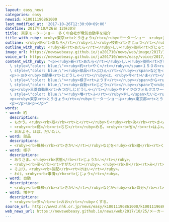```yaml
---
layout: easy_news
categories: easy
newsid: k10011196861000
last_modified_at: '2017-10-26T12:30:00+09:00'
datetime: 2017年10月26日 12時30分
title: 東京モーターショー　多くの会社が電気自動車を紹介
title_with_ruby: <ruby>東京<rt>とうきょう</rt></ruby>モーターショー　<ruby>多<rt>おお</rt></ruby>くの<ruby>会社<rt>かいしゃ</rt></ruby>が<ruby>電気<rt>でんき</rt></ruby><ruby>自動車<rt>じどうしゃ</rt></ruby>を<ruby>紹介<rt>しょうかい</rt></ruby>
outline: <ruby>新<rt>あたら</rt></ruby>しい<ruby>技術<rt>ぎじゅつ</rt></ruby>を<ruby>使<rt>つか</rt></ruby>った<ruby>車<rt>くるま</rt></ruby>を<ruby>紹介<rt>しょうかい</rt></ruby>する「<ruby>東京<rt>とうきょう</rt></ruby>モーターショー」が、<ruby>今月<rt>こんげつ</rt></ruby>２８<ruby>日<rt>にち</rt></ruby>から<ruby>始<rt>はじ</rt></ruby>まります。
outline_with_ruby: <ruby>新<rt>あたら</rt></ruby>しい<ruby>技術<rt>ぎじゅつ</rt></ruby>を<ruby>使<rt>つか</rt></ruby>った<ruby>車<rt>くるま</rt></ruby>を<ruby>紹介<rt>しょうかい</rt></ruby>する「<ruby>東京<rt>とうきょう</rt></ruby>モーターショー」が、<ruby>今月<rt>こんげつ</rt></ruby>２８<ruby>日<rt>にち</rt></ruby>から<ruby>始<rt>はじ</rt></ruby>まります。
image_url: https://newswebeasy.github.io/ja201710/news/web/image/2017/10/26/K10011196861_1710251217_1710251218_01_03.jpg
voice_url: https://newswebeasy.github.io/ja201710/news/easy/voice/2017/10/26/k10011196861000.mp3
content_with_ruby: "<p><ruby>新<rt>あたら</rt></ruby>しい<ruby>技術<rt>ぎじゅつ</rt></ruby>を<ruby>使<rt>つか</rt></ruby>った<ruby>車<rt>くるま</rt></ruby>を<ruby>紹介<rt>しょうかい</rt></ruby>する「<ruby>東京<rt>とうきょう</rt></ruby>モーターショー」が、<ruby>今月<rt>こんげつ</rt></ruby>２８<ruby>日<rt>にち</rt></ruby>から<ruby>始<rt>はじ</rt></ruby>まります。<ruby>日本<rt>にっぽん</rt></ruby>や<ruby>外国<rt>がいこく</rt></ruby>の<span\
  \ style=\"color: blue;\"><ruby>約<rt>やく</rt></ruby></span>１５０の<ruby>会社<rt>かいしゃ</rt></ruby>が<ruby>新<rt>あたら</rt></ruby>しい<ruby>車<rt>くるま</rt></ruby>や<span\
  \ style=\"color: blue;\"><ruby>部品<rt>ぶひん</rt></ruby></span>などを<ruby>紹介<rt>しょうかい</rt></ruby>します。</p>\n\
  <p>トヨタ<ruby>自動車<rt>じどうしゃ</rt></ruby>は、<ruby>今<rt>いま</rt></ruby>まで<ruby>電気<rt>でんき</rt></ruby>とガソリンで<ruby>走<rt>はし</rt></ruby>る「ハイブリッド<ruby>車<rt>しゃ</rt></ruby>」をたくさん<ruby>作<rt>つく</rt></ruby>っていましたが、<ruby>今年<rt>ことし</rt></ruby>は<ruby>新<rt>あたら</rt></ruby>しい<ruby>電気<rt>でんき</rt></ruby><ruby>自動車<rt>じどうしゃ</rt></ruby>を<ruby>紹介<rt>しょうかい</rt></ruby>します。この<ruby>車<rt>くるま</rt></ruby>には、<ruby>人<rt>ひと</rt></ruby>のように<ruby>自分<rt>じぶん</rt></ruby>で<ruby>考<rt>かんが</rt></ruby>えるコンピューターの<ruby>人工知能<rt>じんこうちのう</rt></ruby>が<ruby>入<rt>はい</rt></ruby>っていて、<ruby>運転<rt>うんてん</rt></ruby>している<ruby>人<rt>ひと</rt></ruby>の<ruby>顔<rt>かお</rt></ruby>や<ruby>声<rt>こえ</rt></ruby>の<span\
  \ style=\"color: blue;\"><ruby>様子<rt>ようす</rt></ruby></span>から<ruby>疲<rt>つか</rt></ruby>れていることがわかると、<span\
  \ style=\"color: blue;\"><ruby>自動<rt>じどう</rt></ruby></span>で<ruby>運転<rt>うんてん</rt></ruby>します。</p>\n\
  <p><ruby>三菱自動車<rt>みつびしじどうしゃ</rt></ruby>やドイツのフォルクスワーゲンも<ruby>新<rt>あたら</rt></ruby>しい<ruby>電気<rt>でんき</rt></ruby><ruby>自動車<rt>じどうしゃ</rt></ruby>を<ruby>紹介<rt>しょうかい</rt></ruby>します。<ruby>世界<rt>せかい</rt></ruby>の<ruby>国<rt>くに</rt></ruby>がこれから<ruby>電気<rt>でんき</rt></ruby><ruby>自動車<rt>じどうしゃ</rt></ruby>を<span\
  \ style=\"color: blue;\"><ruby>増<rt>ふ</rt></ruby>やし</span>たいと<ruby>考<rt>かんが</rt></ruby>えているため、<ruby>多<rt>おお</rt></ruby>くの<ruby>会社<rt>かいしゃ</rt></ruby>が<ruby>新<rt>あたら</rt></ruby>しい<ruby>電気<rt>でんき</rt></ruby><ruby>自動車<rt>じどうしゃ</rt></ruby>を<ruby>紹介<rt>しょうかい</rt></ruby>します。</p>\n\
  <p><ruby>東京<rt>とうきょう</rt></ruby>モーターショーは<ruby>東京都<rt>とうきょうと</rt></ruby><ruby>江東区<rt>こうとうく</rt></ruby>にある<ruby>東京<rt>とうきょう</rt></ruby>ビッグサイトで１１<ruby>月<rt>がつ</rt></ruby><ruby>５日<rt>いつか</rt></ruby>までです。</p>\n\
  <p></p>\n<p></p>"
words:
- word: 約
  descriptions:
  - ちかう。<ruby><rb>取</rb><rt>と</rt></ruby>り<ruby><rb>決</rb><rt>き</rt></ruby>める。
  - <ruby><rb>縮</rb><rt>ちぢ</rt></ruby>める。<ruby><rb>省</rb><rt>はぶ</rt></ruby>く。<ruby><rb>簡単</rb><rt>かんたん</rt></ruby>にする。
  - おおよそ。ほぼ。だいたい。
- word: 部品
  descriptions:
  - <ruby><rb>機械</rb><rt>きかい</rt></ruby>などを<ruby><rb>組</rb><rt>く</rt></ruby>み<ruby><rb>立</rb><rt>た</rt></ruby>てている、<ruby><rb>一</rb><rt>ひと</rt></ruby>つ<ruby><rb>一</rb><rt>ひと</rt></ruby>つの<ruby><rb>部分</rb><rt>ぶぶん</rt></ruby>の<ruby><rb>品</rb><rt>しな</rt></ruby>。<ruby><rb>部分品</rb><rt>ぶぶんひん</rt></ruby>。
- word: 様子
  descriptions:
  - ありさま。<ruby><rb>状態</rb><rt>じょうたい</rt></ruby>。
  - <ruby><rb>姿</rb><rt>すがた</rt></ruby>。<ruby><rb>身</rb><rt>み</rt></ruby>なり。
  - そぶり。<ruby><rb>気配</rb><rt>けはい</rt></ruby>。
  - わけ。<ruby><rb>事情</rb><rt>じじょう</rt></ruby>。
- word: 自動
  descriptions:
  - <ruby><rb>機械</rb><rt>きかい</rt></ruby>などが<ruby><rb>自分</rb><rt>じぶん</rt></ruby>の<ruby><rb>力</rb><rt>ちから</rt></ruby>で<ruby><rb>動</rb><rt>うご</rt></ruby>くこと。
- word: 増やす
  descriptions:
  - <ruby><rb>多</rb><rt>おお</rt></ruby>くする。
source_url: http://www3.nhk.or.jp/news/easy/k10011196861000/k10011196861000.html
web_news_url: https://newswebeasy.github.io/news/web/2017/10/25/メーカーへの信頼揺らぐ中-東京モーターショーの内容は
...
```

